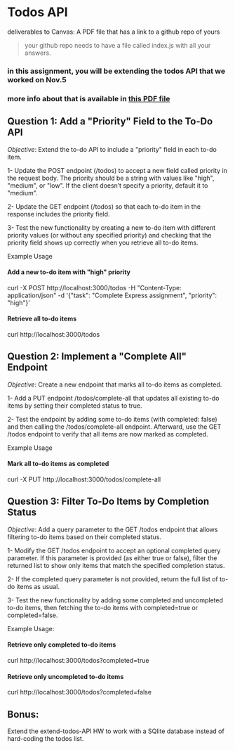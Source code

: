 # Todos API 

deliverables to Canvas: A PDF file that has a link to a github repo of yours
>your github repo needs to have a file called index.js with all your answers.

### in this assignment, you will be extending the todos API that we worked on Nov.5
### more info about that is available in [this PDF file](https://github.com/nina-mir/CSC317-assignments/blob/d02604a7402289e8055059fe0a93c16a45450b8c/todos-API/guide-NODE-API-todos.pdf)


## Question 1: Add a "Priority" Field to the To-Do API
*Objective*: Extend the to-do API to include a "priority" field in each to-do item.

1- Update the POST endpoint (/todos) to accept a new field called priority in the request body. The priority should be a string with values like "high", "medium", or "low". If the client doesn’t specify a priority, default it to "medium".

2- Update the GET endpoint (/todos) so that each to-do item in the response includes the priority field.

3- Test the new functionality by creating a new to-do item with different priority values (or without any specified priority) and checking that the priority field shows up correctly when you retrieve all to-do items. 

Example Usage
#### Add a new to-do item with "high" priority
curl -X POST http://localhost:3000/todos -H "Content-Type: application/json" -d '{"task": "Complete Express assignment", "priority": "high"}'

#### Retrieve all to-do items
curl http://localhost:3000/todos


## Question 2: Implement a "Complete All" Endpoint
*Objective*: Create a new endpoint that marks all to-do items as completed.

1- Add a PUT endpoint /todos/complete-all that updates all existing to-do items by setting their completed status to true.

2- Test the endpoint by adding some to-do items (with completed: false) and then calling the /todos/complete-all endpoint. Afterward, use the GET /todos endpoint to verify that all items are now marked as completed.

Example Usage 
#### Mark all to-do items as completed
curl -X PUT http://localhost:3000/todos/complete-all

## Question 3: Filter To-Do Items by Completion Status
*Objective*: Add a query parameter to the GET /todos endpoint that allows filtering to-do items based on their completed status.

1- Modify the GET /todos endpoint to accept an optional completed query parameter. If this parameter is provided (as either true or false), filter the returned list to show only items that match the specified completion status.

2- If the completed query parameter is not provided, return the full list of to-do items as usual.

3- Test the new functionality by adding some completed and uncompleted to-do items, then fetching the to-do items with completed=true or completed=false.

Example Usage:

#### Retrieve only completed to-do items
curl http://localhost:3000/todos?completed=true

#### Retrieve only uncompleted to-do items
curl http://localhost:3000/todos?completed=false

## Bonus:
Extend the extend-todos-API HW to work with a SQlite database instead of hard-coding the todos list.
